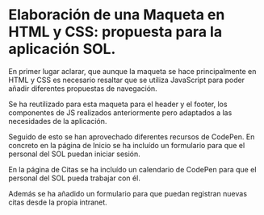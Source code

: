 # Elaboración de una Maqueta en HTML y CSS: propuesta para la aplicación SOL.

En primer lugar aclarar, que aunque la maqueta se hace principalmente en HTML y CSS es necesario resaltar que se utiliza JavaScript para poder añadir diferentes propuestas de navegación.

Se ha reutilizado para esta maqueta para el header y el footer, los componentes de JS realizados anteriormente pero adaptados a las necesidades de la aplicación.

Seguido de esto se han aprovechado diferentes recursos de CodePen. En concreto en la página de Inicio se ha incluído un formulario para que el personal del SOL puedan iniciar sesión.

En la página de Citas se ha incluído un calendario de CodePen para que el personal del SOL pueda trabajar con él.

Además se ha añadido un formulario para que puedan registran nuevas citas desde la propia intranet.